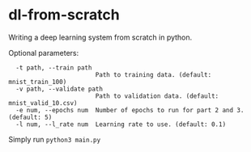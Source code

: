 # dl-from-scratch
Writing a deep learning system from scratch in python.

Optional parameters:
```
  -t path, --train path
                        Path to training data. (default: mnist_train_100)
  -v path, --validate path
                        Path to validation data. (default: mnist_valid_10.csv)
  -e num, --epochs num  Number of epochs to run for part 2 and 3. (default: 5)
  -l num, --l_rate num  Learning rate to use. (default: 0.1)
```

Simply run `python3 main.py`
